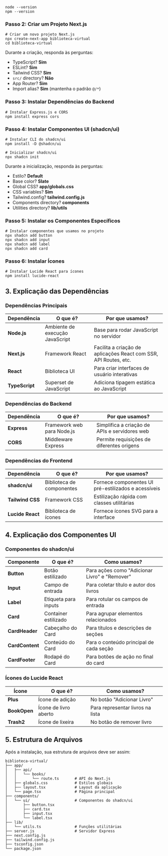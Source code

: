```shellscript
node --version
npm --version
```

### Passo 2: Criar um Projeto Next.js

```shellscript
# Criar um novo projeto Next.js
npx create-next-app biblioteca-virtual
cd biblioteca-virtual
```

Durante a criação, responda às perguntas:

- TypeScript? **Sim**
- ESLint? **Sim**
- Tailwind CSS? **Sim**
- `src/` directory? **Não**
- App Router? **Sim**
- Import alias? **Sim** (mantenha o padrão `@/*`)


### Passo 3: Instalar Dependências do Backend

```shellscript
# Instalar Express.js e CORS
npm install express cors
```

### Passo 4: Instalar Componentes UI (shadcn/ui)

```shellscript
# Instalar CLI do shadcn/ui
npm install -D @shadcn/ui

# Inicializar shadcn/ui
npx shadcn init
```

Durante a inicialização, responda às perguntas:

- Estilo? **Default**
- Base color? **Slate**
- Global CSS? **app/globals.css**
- CSS variables? **Sim**
- Tailwind.config? **tailwind.config.js**
- Components directory? **components**
- Utilities directory? **lib/utils**


### Passo 5: Instalar os Componentes Específicos

```shellscript
# Instalar componentes que usamos no projeto
npx shadcn add button
npx shadcn add input
npx shadcn add label
npx shadcn add card
```

### Passo 6: Instalar Ícones

```shellscript
# Instalar Lucide React para ícones
npm install lucide-react
```

## 3. Explicação das Dependências

### Dependências Principais

| Dependência | O que é? | Por que usamos?
|-----|-----|-----
| **Node.js** | Ambiente de execução JavaScript | Base para rodar JavaScript no servidor
| **Next.js** | Framework React | Facilita a criação de aplicações React com SSR, API Routes, etc.
| **React** | Biblioteca UI | Para criar interfaces de usuário interativas
| **TypeScript** | Superset de JavaScript | Adiciona tipagem estática ao JavaScript


### Dependências do Backend

| Dependência | O que é? | Por que usamos?
|-----|-----|-----
| **Express** | Framework web para Node.js | Simplifica a criação de APIs e servidores web
| **CORS** | Middleware Express | Permite requisições de diferentes origens


### Dependências do Frontend

| Dependência | O que é? | Por que usamos?
|-----|-----|-----
| **shadcn/ui** | Biblioteca de componentes | Fornece componentes UI pré-estilizados e acessíveis
| **Tailwind CSS** | Framework CSS | Estilização rápida com classes utilitárias
| **Lucide React** | Biblioteca de ícones | Fornece ícones SVG para a interface


## 4. Explicação dos Componentes UI

### Componentes do shadcn/ui

| Componente | O que é? | Como usamos?
|-----|-----|-----
| **Button** | Botão estilizado | Para ações como "Adicionar Livro" e "Remover"
| **Input** | Campo de entrada | Para coletar título e autor dos livros
| **Label** | Etiqueta para inputs | Para rotular os campos de entrada
| **Card** | Container estilizado | Para agrupar elementos relacionados
| **CardHeader** | Cabeçalho do Card | Para títulos e descrições de seções
| **CardContent** | Conteúdo do Card | Para o conteúdo principal de cada seção
| **CardFooter** | Rodapé do Card | Para botões de ação no final do card


### Ícones do Lucide React

| Ícone | O que é? | Como usamos?
|-----|-----|-----
| **Plus** | Ícone de adição | No botão "Adicionar Livro"
| **BookOpen** | Ícone de livro aberto | Para representar livros na lista
| **Trash2** | Ícone de lixeira | No botão de remover livro


## 5. Estrutura de Arquivos

Após a instalação, sua estrutura de arquivos deve ser assim:

```plaintext
biblioteca-virtual/
├── app/
│   ├── api/
│   │   └── books/
│   │       └── route.ts       # API do Next.js
│   ├── globals.css            # Estilos globais
│   ├── layout.tsx             # Layout da aplicação
│   └── page.tsx               # Página principal
├── components/
│   └── ui/                    # Componentes do shadcn/ui
│       ├── button.tsx
│       ├── card.tsx
│       ├── input.tsx
│       └── label.tsx
├── lib/
│   └── utils.ts               # Funções utilitárias
├── server.js                  # Servidor Express
├── next.config.js
├── tailwind.config.js
├── tsconfig.json
└── package.json
```
